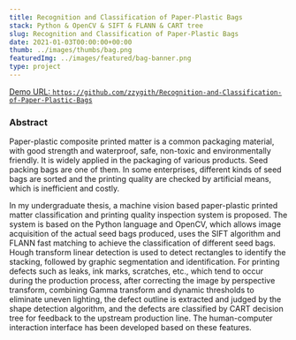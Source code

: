 ```yaml
---
title: Recognition and Classification of Paper-Plastic Bags
stack: Python & OpenCV & SIFT & FLANN & CART tree
slug: Recognition and Classification of Paper-Plastic Bags
date: 2021-01-03T00:00:00+00:00
thumb: ../images/thumbs/bag.png
featuredImg: ../images/featured/bag-banner.png
type: project
---
```


<a href="https://github.com/zzygith/Recognition-and-Classification-of-Paper-Plastic-Bags" target="_blank">Demo URL: `https://github.com/zzygith/Recognition-and-Classification-of-Paper-Plastic-Bags` </a>

### Abstract

Paper-plastic composite printed matter is a common packaging material, with good strength and waterproof, safe, non-toxic and environmentally friendly. It is widely applied in the packaging of various products. Seed packing bags are one of them. In some enterprises, different kinds of seed bags are sorted and the printing quality are checked by artificial means, which is inefficient and costly.

In my undergraduate thesis, a machine vision based paper-plastic printed matter classification and printing quality inspection system is proposed. The system is based on the Python language and OpenCV, which allows image acquisition of the actual seed bags produced, uses the SIFT algorithm and FLANN fast matching to achieve the classification of different seed bags. Hough transform linear detection is used to detect rectangles to identify the stacking, followed by graphic segmentation and identification. For printing defects such as leaks, ink marks, scratches, etc., which tend to occur during the production process, after correcting the image by perspective transform, combining Gamma transform and dynamic thresholds to eliminate uneven lighting, the defect outline is extracted and judged by the shape detection algorithm, and the defects are classified by CART decision tree for feedback to the upstream production line. The human-computer interaction interface has been developed based on these features.

